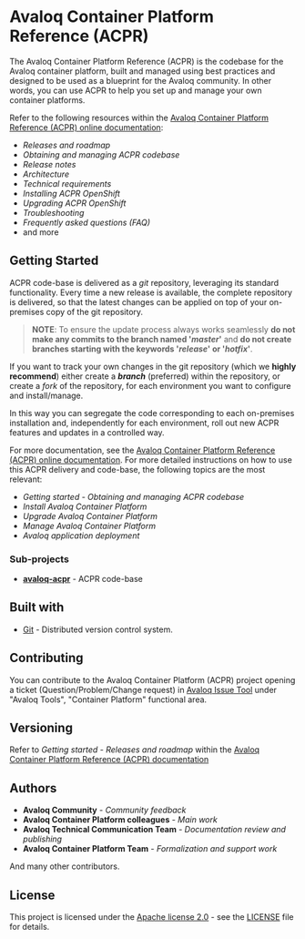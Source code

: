 # Avaloq Container Platform Reference (ACPR)

The Avaloq Container Platform Reference (ACPR) is the codebase for the Avaloq container
platform, built and managed using best practices and designed to be used as a blueprint
for the Avaloq community. In other words, you can use ACPR to help you set up and manage
your own container platforms.

Refer to the following resources within the
[Avaloq Container Platform Reference (ACPR) online documentation](https://docs.avaloq.com/acpr):
* *Releases and roadmap*
* *Obtaining and managing ACPR codebase*
* *Release notes*
* *Architecture*
* *Technical requirements*
* *Installing ACPR OpenShift*
* *Upgrading ACPR OpenShift*
* *Troubleshooting*
* *Frequently asked questions (FAQ)*
* and more

## Getting Started

ACPR code-base is delivered as a *git* repository, leveraging its standard functionality.
Every time a new release is available, the complete repository is delivered, so that
the latest changes can be applied on top of your on-premises copy of the git repository.

>**NOTE**: To ensure the update process always works seamlessly **do not make any commits
to the branch named '*master*'** and **do not create branches starting with the keywords
'*release*' or '*hotfix*'**.

If you want to track your own changes in the git repository (which we **highly
recommend**) either create a ***branch*** (preferred) within the repository, or create a
*fork* of the repository, for each environment you want to configure and install/manage.

In this way you can segregate the code corresponding to each on-premises installation
and, independently for each environment, roll out new ACPR features and updates in a
controlled way.

For more documentation, see the
[Avaloq Container Platform Reference (ACPR) online documentation](https://docs.avaloq.com/acpr).
For more detailed instructions on how to use this ACPR delivery and code-base, the
following topics are the most relevant:
* *Getting started - Obtaining and managing ACPR codebase*
* *Install Avaloq Container Platform*
* *Upgrade Avaloq Container Platform*
* *Manage Avaloq Container Platform*
* *Avaloq application deployment*  

### Sub-projects

* **[avaloq-acpr](avaloq-acpr/README.md)** - ACPR code-base


## Built with

* [Git](https://git-scm.com/) - Distributed version control system.

## Contributing

You can contribute to the Avaloq Container Platform (ACPR) project opening a ticket
(Question/Problem/Change request) in
[Avaloq Issue Tool](https://www.community.avaloq.com/community/iss/login.cfm) under
"Avaloq Tools", "Container Platform" functional area.

## Versioning

Refer to *Getting started - Releases and roadmap*
  within the
  [Avaloq Container Platform Reference (ACPR) documentation](https://docs.avaloq.com/acpr)

## Authors

* **Avaloq Community** - *Community feedback*
* **Avaloq Container Platform colleagues** - *Main work*
* **Avaloq Technical Communication Team** - *Documentation review and publishing*
* **Avaloq Container Platform Team** - *Formalization and support work*

And many other contributors.

## License

This project is licensed under the
[Apache license 2.0](https://www.apache.org/licenses/LICENSE-2.0) - see the [LICENSE]()
file for details.
